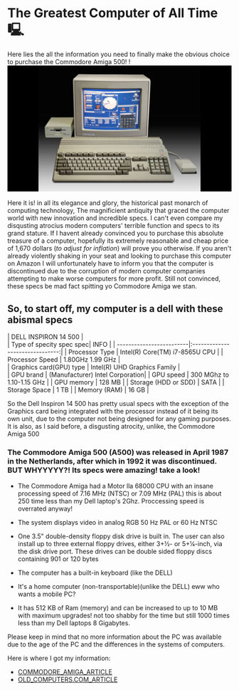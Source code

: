 # The Greatest Computer of All Time 🖳
Here lies the all the information you need to finally make the obvious choice to purchase the Commodore Amiga 500!
!![image](Commodore_Amigo_500.png)

Here it is! in all its elegance and glory, the historical past monarch of computing technology, The magnificient antiquity that graced the computer world with new innovation and incredible specs. I can't even compare my disqusting atrocius modern computers' terrible function and specs to its grand stature. If I havent already convinced you to purchase this absolute treasure of a computer, hopefully its extremely reasonable and cheap price of 1,670 dollars (*to adjust for inflation*) will prove you otherwise. If you aren't already violently shaking in your seat and looking to purchase this computer on Amazon I will unfortunately have to inform you that the computer is discontinued due to the corruption of modern computer companies attempting to make worse computers for more profit. Still not convinced, these specs be mad fact spitting yo Commodore Amiga we stan.

## So, to start off, my computer is a dell with these abismal specs

| DELL INSPIRON 14 500                                       |  
| Type of specity spec spec| INFO                            | 
| -------------------------|:-------------------------------:| 
| Processor Type           | Intel(R) Core(TM) i7-8565U CPU  | 
| Processor Speed          | 1.80GHz   1.99 GHz              |   
| Graphics card(GPU) type  | Intel(R) UHD Graphics Family    |    
| GPU brand                | (Manufacturer) Intel Corporation|
| GPU speed                | 300 MGhz to 1.10-1.15 GHz       | 
| GPU memory               | 128 MB                          |
| Storage (HDD or SDD)     | SATA                            |
| Storage Space            | 1 TB                            |
| Memory (RAM)             | 16 GB                           |

So the Dell Inspiron 14 500 has pretty usual specs with the exception of the Graphics card being integrated with the processor instead of it being its own unit, due to the computer not being designed for any gaming purposes. It is also, as I said before, a disgusting atrocity, unlike, the Commodore Amiga 500

### The Commodore Amiga 500 (A500) was released in April 1987 in the Netherlands, after which in 1992 it was discontinued. BUT WHYYYYY?! Its specs were amazing! take a look!


+ The Commodore Amiga had a Motor lla 68000 CPU with an insane processing speed of 7.16 MHz (NTSC) or 7.09 MHz (PAL) this is about 250 time less than my Dell laptop's 2Ghz. Proccessing speed is overrated anyway!



+ The system displays video in analog RGB 50 Hz PAL or 60 Hz NTSC 

+ One 3.5" double-density floppy disk drive is built in. The user can also install up to three external floppy drives, either 3+1⁄2- or 5+1⁄4-inch, via the disk drive port. These drives can be double sided floppy discs containing 901 or 120 bytes

+ The computer has a built-in keyboard (like the DELL)

+ It's a home computer (non-transportable)(unlike the DELL) eww who wants a mobile PC?

+ It has 512 KB of Ram (memory) and can be increased to up to 10 MB with maximum upgrades! not too shabby for the time but still 1000 times less than my Dell laptops 8 Gigabytes.

Please keep in mind that no more information about the PC was available due to the age of the PC and the differences in the systems of computers.

Here is where I got my information:
+ [COMMODORE_AMIGA_ARTICLE](https://en.wikipedia.org/wiki/Amiga_500)
+ [OLD_COMPUTERS.COM_ARTICLE](https://www.old-computers.com/museum/computer.asp?c=65)




